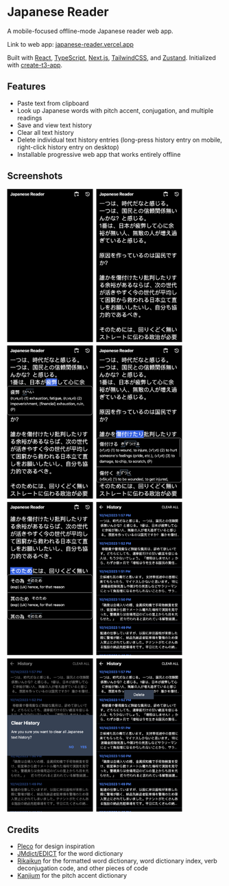 # Japanese Reader

A mobile-focused offline-mode Japanese reader web app.

Link to web app: [japanese-reader.vercel.app](https://japanese-reader.vercel.app)

Built with [React](https://react.dev), [TypeScript](https://typescriptlang.org), [Next.js](https://nextjs.org), [TailwindCSS](https://tailwindcss.com), and [Zustand](https://github.com/pmndrs/zustand). Initialized with [create-t3-app](https://create.t3.gg).

## Features

- Paste text from clipboard
- Look up Japanese words with pitch accent, conjugation, and multiple readings
- Save and view text history
- Clear all text history
- Delete individual text history entries (long-press history entry on mobile, right-click history entry on desktop)
- Installable progressive web app that works entirely offline

## Screenshots

<div style="display: flex; flex-wrap: wrap; gap: 8px;">
  <img width="200" src="screenshots/reader-empty.png" alt="Empty reader screen" />
  <img width="200" src="screenshots/reader-text.png" alt="Reader with text" />
  <img width="200" src="screenshots/reader-single-definition.png" alt="Reader with single definition" />
  <img width="200" src="screenshots/reader-multiple-definitions.png" alt="Reader with multiple definitions" />
  <img width="200" src="screenshots/reader-same-definitions-different-kanji.png" alt="Reader with same definition and different kanji" />
  <img width="200" src="screenshots/history.png" alt="History page" />
  <img width="200" src="screenshots/history-clear-all.png" alt="Clear all history modal" />
  <img width="200" src="screenshots/history-longpress-delete.png" alt="Delete a single history entry with long-press on mobile or right-click on desktop" />
</div>

## Credits

- [Pleco](https://pleco.com) for design inspiration
- [JMdict/EDICT](https://www.edrdg.org/wiki/index.php/JMdict-EDICT_Dictionary_Project) for the word dictionary
- [Rikaikun](https://github.com/melink14/rikaikun) for the formatted word dictionary, word dictionary index, verb deconjugation code, and other pieces of code
- [Kanjium](https://github.com/mifunetoshiro/kanjium) for the pitch accent dictionary
